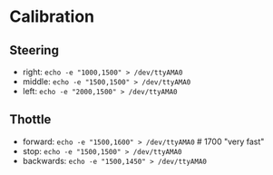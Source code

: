 # Calibration

## Steering
- right:    ```echo -e "1000,1500" > /dev/ttyAMA0```
- middle:   ```echo -e "1500,1500" > /dev/ttyAMA0```
- left:     ```echo -e "2000,1500" > /dev/ttyAMA0```

## Thottle
- forward:   ```echo -e "1500,1600" > /dev/ttyAMA0``` # 1700 "very fast"
- stop:      ```echo -e "1500,1500" > /dev/ttyAMA0```
- backwards: ```echo -e "1500,1450" > /dev/ttyAMA0```
